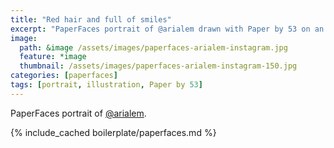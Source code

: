 ```yaml
---
title: "Red hair and full of smiles"
excerpt: "PaperFaces portrait of @arialem drawn with Paper by 53 on an iPad."
image: 
  path: &image /assets/images/paperfaces-arialem-instagram.jpg 
  feature: *image
  thumbnail: /assets/images/paperfaces-arialem-instagram-150.jpg
categories: [paperfaces]
tags: [portrait, illustration, Paper by 53]
---
```


PaperFaces portrait of [@arialem](http://instagram.com/arialem).

{% include_cached boilerplate/paperfaces.md %}
